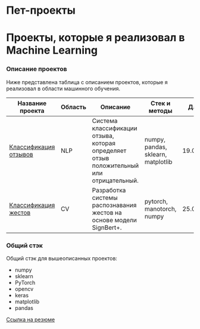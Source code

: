 # Пет-проекты
Проекты, которые я реализовал в Machine Learning
=============================================

### Описание проектов

Ниже представлена таблица с описанием проектов, которые я реализовал в области машинного обучения.

| Название проекта | Область | Описание | Стек и методы | Дата |
| --- | --- | --- | --- | --- |
| [Классификация отзывов](https://github.com/Vvstr/SignRec) | NLP | Система классификации отзыва, которая определяет отзыв положительный или отрицательный. | numpy, pandas, sklearn, matplotlib | 19.02.24 |
| [Классификация жестов](https://github.com/Vvstr/ReviewClassification) | CV | Разработка системы распознавания жестов на основе модели SignBert+. | pytorch, manotorch, numpy | 25.09.24 |

### Общий стэк

Общий стэк для вышеописанных проектов:

* numpy
* sklearn
* PyTorch
* opencv
* keras
* matplotlib
* pandas

[Ссылка на резюме](https://tomsk.hh.ru/applicant/resumes/view?resume=c8f05ad7ff0bd5909a0039ed1f51516567574f)
